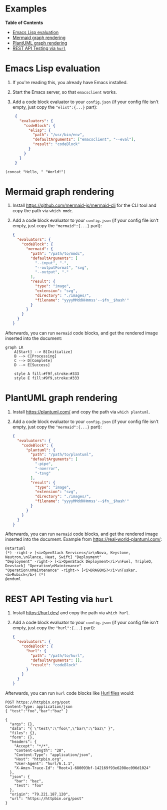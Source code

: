 # Examples

<!-- markdown-toc start - Don't edit this section. Run M-x markdown-toc-refresh-toc -->
**Table of Contents**

- [Emacs Lisp evaluation ](#emacs-lisp-evaluation)
- [Mermaid graph rendering](#mermaid-graph-rendering)
- [PlantUML graph rendering ](#plantuml-graph-rendering)
- [REST API Testing via `hurl`](#rest-api-testing-via-hurl)

<!-- markdown-toc end -->

# Emacs Lisp evaluation 

1. If you're reading this, you already have Emacs installed.
2. Start the Emacs server, so that `emacsclient` works.
3. Add a code block evaluator to your `config.json` (if your config file isn't empty, just copy the `"elist":{...}` part):

   ```json
    {
      "evaluators": {
        "codeBlock": {
          "elisp": {
            "path": "/usr/bin/env",
            "defaultArguments": ["emacsclient", "--eval"],
            "result": "codeBlock"
          }
        }
      }
    }
    ```

```elisp 
(concat "Hello, " "World!")
```


# Mermaid graph rendering

1. Install https://github.com/mermaid-js/mermaid-cli for the CLI tool and copy the path via `which mmdc`.
2. Add a code block evaluator to your `config.json` (if your config file isn't empty, just copy the `"mermaid":{...}` part):

    ```json
    {
      "evaluators": {
        "codeBlock": {
          "mermaid": {
            "path": "/path/to/mmdc",
            "defaultArguments": [
              "--input", "-",
              "--outputFormat", "svg",
              "--output", "-"
            ],
            "result": {
              "type": "image",
              "extension": "svg",
              "directory": "./images/",
              "filename": "yyyyMMddHHmmss'--$fn__$hash'"
            }
          }
        }
      }
    }
    ```

Afterwards, you can run `mermaid` code blocks, and get the rendered image inserted into the document:

```mermaid
graph LR
    A[Start] --> B[Initialize]
    B --> C[Processing]
    C --> D[Complete]
    D --> E[Success]
    
    style A fill:#f9f,stroke:#333
    style E fill:#9f9,stroke:#333
```


# PlantUML graph rendering 

1. Install https://plantuml.com/ and copy the path via `which plantuml`.
2. Add a code block evaluator to your `config.json` (if your config file isn't empty, just copy the `"mermaid":{...}` part):
 
    ```json
    {
      "evaluators": {
        "codeBlock": {
          "plantuml": {
            "path": "/path/to/plantuml",
            "defaultArguments": [
              "-pipe",
              "-noerror",
              "-tsvg"
            ],
            "result": {
              "type": "image",
              "extension": "svg",
              "directory": "./images/",
              "filename": "yyyyMMddHHmmss'--$fn__$hash'"
            }
          }
        }
      }
    }
    ```

Afterwards, you can run `mermaid` code blocks, and get the rendered image inserted into the document. Example from <https://real-world-plantuml.com/>:

```plantuml
@startuml
(*) -right-> [<i>OpenStack Services</i>\nNova, Keystone, Neutron,\nGlance, Heat, Swift] "Deployment"
"Deployment" -right-> [<i>OpenStack Deployment</i>\nFuel, TripleO, Devstack] "Operation\nMaintenance"
"Operation\nMaintenance" -right-> [<i>DRAGONS?</i>\nTuskar, <b>Rubick</b>] (*)
@enduml
```


# REST API Testing via `hurl`

1. Install https://hurl.dev/ and copy the path via `which hurl`.
2. Add a code block evaluator to your `config.json` (if your config file isn't empty, just copy the `"hurl":{...}` part):

    ```json
    {
      "evaluators": {
        "codeBlock": {
          "hurl": {
            "path": "/path/to/hurl",
            "defaultArguments": [],
            "result": "codeBlock"
          }
        }
      }
    }
    ```

Afterwards, you can run `hurl` code blocks like [Hurl files](https://hurl.dev/docs/hurl-file.html) would:

```hurl
POST https://httpbin.org/post
Content-Type: application/json
{ "test":"foo","bar":"baz" }
```

<!--Result:-->
```
{
  "args": {}, 
  "data": "{ \"test\":\"foo\",\"bar\":\"baz\" }", 
  "files": {}, 
  "form": {}, 
  "headers": {
    "Accept": "*/*", 
    "Content-Length": "28", 
    "Content-Type": "application/json", 
    "Host": "httpbin.org", 
    "User-Agent": "hurl/6.1.1", 
    "X-Amzn-Trace-Id": "Root=1-680093bf-142169f93e6208ec096d1024"
  }, 
  "json": {
    "bar": "baz", 
    "test": "foo"
  }, 
  "origin": "79.221.187.120", 
  "url": "https://httpbin.org/post"
}
```


<!-- 
Local Variables:
markdown-toc-user-toc-structure-manipulation-fn: cdr
End:
-->
